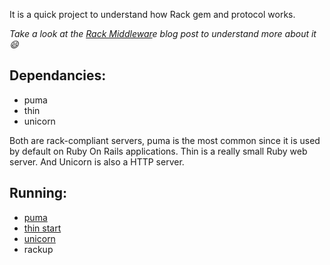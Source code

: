 It is a quick project to understand how Rack gem and protocol works.


*Take a look at the *[Rack Middlewar](https://medium.com/@alicenscholze/rack-middleware-1313441bd185)e* blog post to understand more about it 😄*

## Dependancies:
- puma
- thin
- unicorn

Both are rack-compliant servers, puma is the most common since it is used by default on Ruby On Rails applications. Thin is a really small Ruby web server. And Unicorn is also a HTTP server.

## Running:
- [puma](http://localhost:9292/)
- [thin start](http://localhost:3000/)
- [unicorn](http://localhost:8080/)
- rackup

